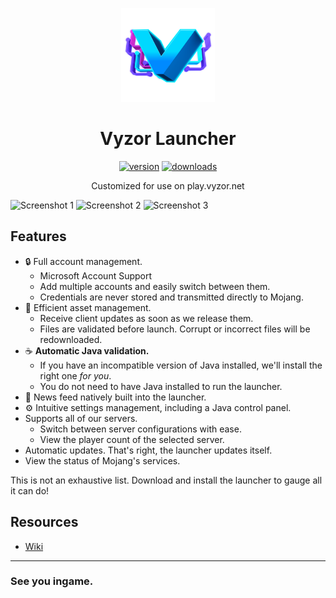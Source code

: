 <p align="center"><img src="./app/assets/images/SealCircle.png" width="150px" height="150px" alt="aventium softworks"></p>

<h1 align="center">Vyzor Launcher</h1>

[<p align="center"><img src="https://img.shields.io/github/v/release/drqko/vyzor-launcher?style=for-the-badge" alt="version">](https://travis-ci.org/drqko/Vyzor-Launcher) [<img src="https://img.shields.io/github/downloads/drqko/Vyzor-Launcher/total.svg?style=for-the-badge" alt="downloads">](https://github.com/drqko/Vyzor-Launcher/releases)

<p align="center">Customized for use on play.vyzor.net</p>

![Screenshot 1](https://cdn.discordapp.com/attachments/192840809085796353/837226605688258570/1.png)
![Screenshot 2](https://i.imgur.com/JLoCscO.png)
![Screenshot 3](https://cdn.discordapp.com/attachments/192840809085796353/837226407959592970/unknown.png)

## Features

* 🔒 Full account management.
  * Microsoft Account Support
  * Add multiple accounts and easily switch between them.
  * Credentials are never stored and transmitted directly to Mojang.
* 📂 Efficient asset management.
  * Receive client updates as soon as we release them.
  * Files are validated before launch. Corrupt or incorrect files will be redownloaded.
* ☕ **Automatic Java validation.**
  * If you have an incompatible version of Java installed, we'll install the right one *for you*.
  * You do not need to have Java installed to run the launcher.
* 📰 News feed natively built into the launcher.
* ⚙️ Intuitive settings management, including a Java control panel.
* Supports all of our servers.
  * Switch between server configurations with ease.
  * View the player count of the selected server.
* Automatic updates. That's right, the launcher updates itself.
*  View the status of Mojang's services.

This is not an exhaustive list. Download and install the launcher to gauge all it can do!


## Resources

* [Wiki][wiki]

---

### See you ingame.


[nodejs]: https://nodejs.org/en/ 'Node.js'
[vscode]: https://code.visualstudio.com/ 'Visual Studio Code'
[mainprocess]: https://electronjs.org/docs/tutorial/application-architecture#main-and-renderer-processes 'Main Process'
[rendererprocess]: https://electronjs.org/docs/tutorial/application-architecture#main-and-renderer-processes 'Renderer Process'
[chromedebugger]: https://marketplace.visualstudio.com/items?itemName=msjsdiag.debugger-for-chrome 'Debugger for Chrome'
[discord]: https://discord.gg/zNWUXdt 'Discord'
[wiki]: https://github.com/dscalzi/HeliosLauncher/wiki 'wiki'
[nebula]: https://github.com/dscalzi/Nebula 'dscalzi/Nebula'
[v2branch]: https://github.com/dscalzi/HeliosLauncher/tree/ts-refactor 'v2 branch'

